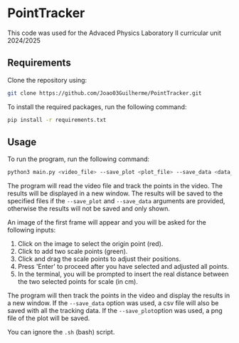 # PointTracker
This code was used for the Advaced Physics Laboratory II curricular unit 2024/2025

## Requirements
Clone the repository using:
```bash
git clone https://github.com/Joao03Guilherme/PointTracker.git
```
To install the required packages, run the following command:
```bash
pip install -r requirements.txt
```

## Usage
To run the program, run the following command:
```bash
python3 main.py <video_file> --save_plot <plot_file> --save_data <data_file>
```

The program will read the video file and track the points in the video. The results will be displayed in a new window. The results will be saved to the specified files if the `--save_plot` and `--save_data` arguments are provided, otherwise the results will not be saved and only shown.

An image of the first frame will appear and you will be asked for the following inputs:
1. Click on the image to select the origin point (red).
2. Click to add two scale points (green).
3. Click and drag the scale points to adjust their positions.
4. Press 'Enter' to proceed after you have selected and adjusted all points.
5. In the terminal, you will be prompted to insert the real distance between the two selected points for scale (in cm).

The program will then track the points in the video and display the results in a new window. If the `--save_data` option was used, a csv file will also be saved with all the tracking data. If the `--save_plot`option was used, a png file of the plot will be saved.

You can ignore the `.sh` (bash) script.
